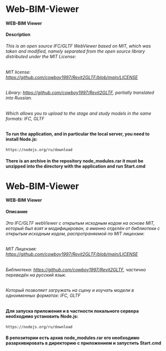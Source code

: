 # Web-BIM-Viewer
#### WEB-BIM Viewer
#### Description
###### This is an open source IFC/GLTF WebViewer based on MIT, which was taken and modified, namely separated from the open source library distributed under the MIT License:
###### MIT license: https://github.com/cowboy1997/Revit2GLTF/blob/main/LICENSE
###### Library: https://github.com/cowboy1997/Revit2GLTF, partially translated into Russian.
###### Which allows you to upload to the stage and study models in the same formats: IFC, GLTF
#### To run the application, and in particular the local server, you need to install Node.js: 
```https://nodejs.org/ru/download``` 
#### There is an archive in the repository node_modules.rar it must be unzipped into the directory with the application and run Start.cmd


# Web-BIM-Viewer
#### WEB-BIM Viewer
#### Описание
###### Это IFC/GLTF webViewer с открытым исходным кодом на основе MIT, который был взят и модифицирован, а именно отделён от библиотеки  с открытым исходным кодом, распротраняемой по MIT лицензии: 
###### MIT Лицензия: https://github.com/cowboy1997/Revit2GLTF/blob/main/LICENSE
###### Библиотека: https://github.com/cowboy1997/Revit2GLTF, частично переведён на русский язык.
###### Который позволяет загружать на сцену и изучать модели в одноименных форматах: IFC, GLTF
#### Для запуска приложения и в частности локального сервера  необходимо установить Node.js: 
```https://nodejs.org/ru/download``` 
#### В репозитории есть архив node_modules.rar его необходимо разархивировать в директорию c приложением и запустить Start.cmd
